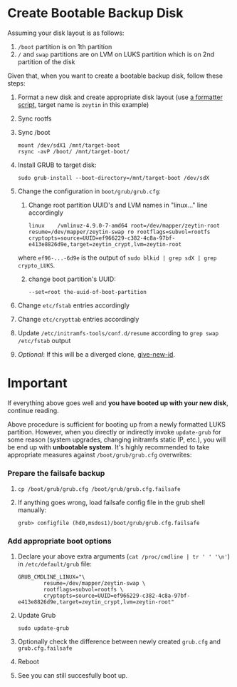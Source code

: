 # Create Bootable Backup Disk 

Assuming your disk layout is as follows: 

1. `/boot` partition is on 1th partition 
2. `/` and `swap` partitions are on LVM on LUKS partition which is on 2nd partition of the disk 

Given that, when you want to create a bootable backup disk, follow these steps:

1. Format a new disk and create appropriate disk layout (use [a formatter script](https://github.com/ceremcem/erik-sync/blob/a3c9af2bab28409ae4a42bcacf13dbcf699d98fc/format-new-erik.sh), target name is `zeytin` in this example)
2. Sync rootfs 
3. Sync /boot

       mount /dev/sdX1 /mnt/target-boot
       rsync -avP /boot/ /mnt/target-boot/

4. Install GRUB to target disk:

       sudo grub-install --boot-directory=/mnt/target-boot /dev/sdX    

5. Change the configuration in `boot/grub/grub.cfg`: 
    1. Change root partition UUID's and LVM names in "linux..." line accordingly

           linux	/vmlinuz-4.9.0-7-amd64 root=/dev/mapper/zeytin-root resume=/dev/mapper/zeytin-swap ro rootflags=subvol=rootfs cryptopts=source=UUID=ef966229-c382-4c8a-97bf-e413e8826d9e,target=zeytin_crypt,lvm=zeytin-root 

      where `ef96-...-6d9e` is the output of `sudo blkid | grep sdX | grep crypto_LUKS`.
      

    2. change boot partition's UUID:

           --set=root the-uuid-of-boot-partition

6. Change `etc/fstab` entries accordingly
7. Change `etc/crypttab` entries accordingly
8. Update `/etc/initramfs-tools/conf.d/resume` according to `grep swap /etc/fstab` output
9. *Optional*: If this will be a diverged clone, [give-new-id](https://github.com/aktos-io/dcs-tools/blob/master/give-new-id).

# Important 

If everything above goes well and **you have booted up with your new disk**, continue reading.

Above procedure is sufficient for booting up from a newly formatted LUKS partition. However, when you directly or indirectly invoke `update-grub` for some reason (system upgrades, changing initramfs static IP, etc.), you will be end up with **unbootable system**. It's highly recommended to take appropriate measures against `/boot/grub/grub.cfg` overwrites: 

### Prepare the failsafe backup

1. `cp /boot/grub/grub.cfg /boot/grub/grub.cfg.failsafe`
2. If anything goes wrong, load failsafe config file in the grub shell manually:

       grub> configfile (hd0,msdos1)/boot/grub/grub.cfg.failsafe


### Add appropriate boot options 

1. Declare your above extra arguments (`cat /proc/cmdline | tr ' ' '\n'`) in `/etc/default/grub` file: 

       GRUB_CMDLINE_LINUX="\
               resume=/dev/mapper/zeytin-swap \
               rootflags=subvol=rootfs \
               cryptopts=source=UUID=ef966229-c382-4c8a-97bf-e413e8826d9e,target=zeytin_crypt,lvm=zeytin-root"
               
2. Update Grub

       sudo update-grub 
       
3. Optionally check the difference between newly created `grub.cfg` and `grub.cfg.failsafe`

4. Reboot

5. See you can still succesfully boot up. 
